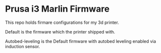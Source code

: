 # Prusa i3 Marlin Firmware
This repo holds firmare configurations for my 3d printer.

Default is the firmware which the printer shipped with.

Autobed-leveling is the Default firmware with autobed leveling enabled via induction sensor.
